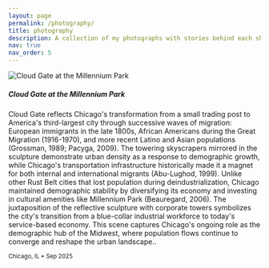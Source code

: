 ```yaml
---
layout: page
permalink: /photography/
title: photography
description: A collection of my photographs with stories behind each shot.
nav: true
nav_order: 5
---
```


<div class="row mt-3">
  <div class="col-sm-6 mb-4">
    <img src="{{ '/assets/img/bean.jpg' | relative_url }}" class="img-fluid rounded" alt="Cloud Gate at the Millennium Park">
    <h5 class="mt-3">Cloud Gate at the Millennium Park</h5>
    <p>Cloud Gate reflects Chicago's transformation from a small trading post to America's third-largest city through successive waves of migration: European immigrants in the late 1800s, African Americans during the Great Migration (1916-1970), and more recent Latino and Asian populations (Grossman, 1989; Pacyga, 2009). The towering skyscrapers mirrored in the sculpture demonstrate urban density as a response to demographic growth, while Chicago's transportation infrastructure historically made it a magnet for both internal and international migrants (Abu-Lughod, 1999). Unlike other Rust Belt cities that lost population during deindustrialization, Chicago maintained demographic stability by diversifying its economy and investing in cultural amenities like Millennium Park (Beauregard, 2006). The juxtaposition of the reflective sculpture with corporate towers symbolizes the city's transition from a blue-collar industrial workforce to today's service-based economy. This scene captures Chicago's ongoing role as the demographic hub of the Midwest, where population flows continue to converge and reshape the urban landscape..</p>
    <small class="text-muted"><i class="fas fa-map-marker-alt"></i> Chicago, IL • Sep 2025</small>
  </div>
  
